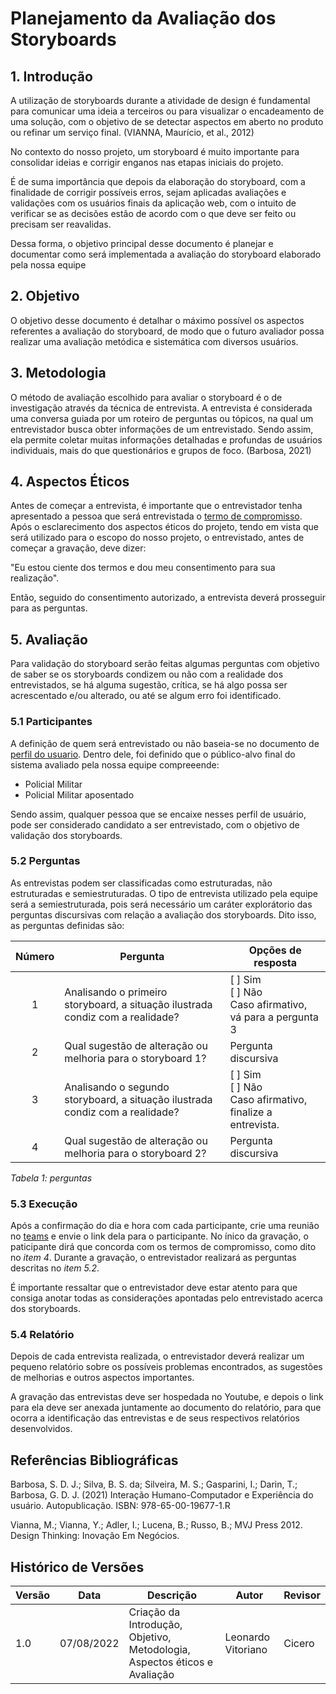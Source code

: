 # Planejamento da Avaliação dos Storyboards


## 1. Introdução

A utilização de storyboards durante a atividade de design é fundamental para comunicar uma ideia a terceiros ou para visualizar o encadeamento de uma solução, com o objetivo de se detectar aspectos em aberto no produto ou refinar um serviço final. (VIANNA, Maurício, et al., 2012)

No contexto do nosso projeto, um storyboard é muito importante para consolidar ideias e corrigir enganos nas etapas iniciais do projeto.

É de suma importância que depois da elaboração do storyboard, com a finalidade de corrigir possíveis erros, 
sejam aplicadas avaliações e validações com os usuários finais da aplicação web, com o intuito de verificar se as decisões estão de acordo com o que deve ser feito ou precisam ser reavalidas.

Dessa forma, o objetivo principal desse documento é planejar e documentar como será implementada a avaliação do storyboard elaborado pela nossa equipe


## 2. Objetivo

O objetivo desse documento é detalhar o máximo possível os aspectos referentes a avaliação do storyboard, de modo que o futuro avaliador possa realizar uma avaliação metódica e sistemática com diversos usuários.

## 3. Metodologia

O método de avaliação escolhido para avaliar o storyboard é o de investigação através da técnica de entrevista.
A entrevista é considerada uma conversa guiada por um roteiro de perguntas ou tópicos, na qual um entrevistador busca obter informações de um entrevistado. Sendo assim, ela permite coletar muitas informações detalhadas e profundas de usuários individuais, mais do que questionários e grupos de foco. (Barbosa, 2021)

## 4. Aspectos Éticos 

Antes de começar a entrevista, é importante que o entrevistador tenha apresentado a pessoa que será entrevistada o <a href="https://interacao-humano-computador.github.io/2022.1-PMDF/#/analise_de_requisitos/aspectos_eticos">termo de compromisso</a>. Após o esclarecimento dos aspectos éticos do projeto, tendo em vista que será utilizado para o escopo do nosso projeto, o entrevistado, antes de começar a gravação, deve dizer:

"Eu estou ciente dos termos e dou meu consentimento para sua realização".

Então, seguido do consentimento autorizado, a entrevista deverá prosseguir para as perguntas.

## 5. Avaliação

Para validação do storyboard serão feitas algumas perguntas com objetivo de saber se os storyboards condizem ou não com a realidade dos entrevistados, se há alguma sugestão, crítica, se há algo possa ser acrescentado e/ou alterado, ou até se algum erro foi identificado.

### 5.1 Participantes

A definição de quem será entrevistado ou não baseia-se no documento de <a href="https://interacao-humano-computador.github.io/2022.1-PMDF/#/analise_de_requisitos/perfil_do_usuario">perfil do usuario</a>. Dentro dele, foi definido que o público-alvo final do sistema avaliado pela nossa equipe compreeende:

- Policial Militar
- Policial Militar aposentado

Sendo assim, qualquer pessoa que se encaixe nesses perfil de usuário, pode ser considerado candidato a ser entrevistado, com o objetivo de validação dos storyboards.

### 5.2 Perguntas

As entrevistas podem ser classificadas como estruturadas, não estruturadas e semiestruturadas. O tipo de entrevista utilizado pela equipe será a semiestruturada, pois será necessário um caráter explorátorio das perguntas discursivas com relação a avaliação dos storyboards. Dito isso, as perguntas definidas são:

| Número   | <center>Pergunta                                                               | <center>Opções de resposta                                      |
|:--------:|:-------------------------------------------------------------------------------|:----------------------------------------------------------------|
|    1     | Analisando o primeiro storyboard, a situação ilustrada condiz com a realidade? | [ ] Sim<br>[ ] Não<br> Caso afirmativo, vá para a pergunta 3    |
|    2     | Qual sugestão de alteração ou melhoria para o storyboard 1?                    | Pergunta discursiva                                             |
|    3     | Analisando o segundo storyboard,  a situação ilustrada condiz com a realidade? | [ ] Sim<br>[ ] Não<br>  Caso afirmativo, finalize a entrevista. |
|    4     | Qual sugestão de alteração ou melhoria para o storyboard 2?                    | Pergunta discursiva                                             |

_Tabela 1: perguntas_

### 5.3 Execução

Após a confirmação do dia e hora com cada participante, crie uma reunião no [teams](https://www.microsoft.com/pt-br/microsoft-teams/group-chat-software) e envie o link dela para o participante. No ínico da gravação, o paticipante dirá que concorda com os termos de compromisso, como dito no *item 4*. Durante a gravação, o entrevistador realizará as perguntas descritas no *item 5.2*. 

É importante ressaltar que o entrevistador deve estar atento para que consiga anotar todas as considerações apontadas pelo entrevistado acerca dos storyboards. 

### 5.4 Relatório

Depois de cada entrevista realizada, o entrevistador deverá realizar um pequeno relatório sobre os possíveis problemas encontrados, as sugestões de melhorias e outros aspectos importantes.

A gravação das entrevistas deve ser hospedada no Youtube, e depois o link para ela deve ser anexada juntamente ao documento do relatório, para que ocorra a identificação das entrevistas e de seus respectivos relatórios desenvolvidos. 


## Referências Bibliográficas

Barbosa, S. D. J.; Silva, B. S. da; Silveira, M. S.; Gasparini, I.; Darin, T.; Barbosa, G. D. J. (2021)
Interação Humano-Computador e Experiência do usuário. Autopublicação. ISBN: 978-65-00-19677-1.R

Vianna, M.; Vianna, Y.; Adler, I.; Lucena, B.; Russo, B.; MVJ Press 2012. Design Thinking: Inovação Em Negócios.

## Histórico de Versões

| Versão | Data        | Descrição                                                                  | Autor                       | Revisor |
|--------|-------------|----------------------------------------------------------------------------|-----------------------------|---------|
| 1.0    | 07/08/2022  | Criação da Introdução, Objetivo, Metodologia, Aspectos éticos e Avaliação  | Leonardo Vitoriano          | Cicero  |

